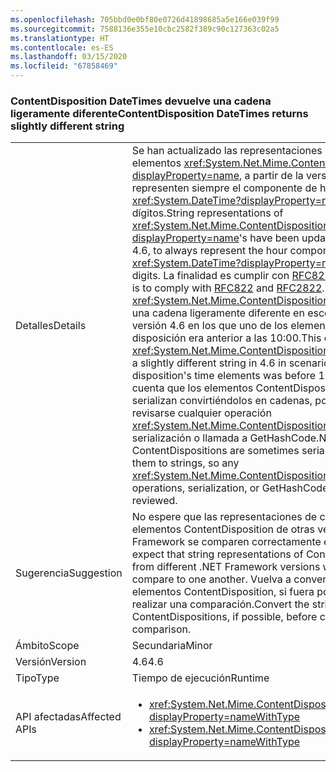 ```yaml
---
ms.openlocfilehash: 705bbd0e0bf80e0726d41898685a5e166e039f99
ms.sourcegitcommit: 7588136e355e10cbc2582f389c90c127363c02a5
ms.translationtype: HT
ms.contentlocale: es-ES
ms.lasthandoff: 03/15/2020
ms.locfileid: "67858469"
---
```

### <a name="contentdisposition-datetimes-returns-slightly-different-string"></a><span data-ttu-id="8443f-101">ContentDisposition DateTimes devuelve una cadena ligeramente diferente</span><span class="sxs-lookup"><span data-stu-id="8443f-101">ContentDisposition DateTimes returns slightly different string</span></span>

|   |   |
|---|---|
|<span data-ttu-id="8443f-102">Detalles</span><span class="sxs-lookup"><span data-stu-id="8443f-102">Details</span></span>|<span data-ttu-id="8443f-103">Se han actualizado las representaciones de cadena de los elementos <xref:System.Net.Mime.ContentDisposition?displayProperty=name>, a partir de la versión 4.6, para que representen siempre el componente de hora de un elemento <xref:System.DateTime?displayProperty=name> con dos dígitos.</span><span class="sxs-lookup"><span data-stu-id="8443f-103">String representations of <xref:System.Net.Mime.ContentDisposition?displayProperty=name>'s have been updated, beginning in 4.6, to always represent the hour component of a <xref:System.DateTime?displayProperty=name> with two digits.</span></span> <span data-ttu-id="8443f-104">La finalidad es cumplir con [RFC822](https://www.ietf.org/rfc/rfc0822.txt) y [RFC2822](https://www.ietf.org/rfc/rfc2822.txt).</span><span class="sxs-lookup"><span data-stu-id="8443f-104">This is to comply with [RFC822](https://www.ietf.org/rfc/rfc0822.txt) and [RFC2822](https://www.ietf.org/rfc/rfc2822.txt).</span></span> <span data-ttu-id="8443f-105">De este modo, <xref:System.Net.Mime.ContentDisposition.ToString> devuelve una cadena ligeramente diferente en escenarios de la versión 4.6 en los que uno de los elementos de hora de la disposición era anterior a las 10:00.</span><span class="sxs-lookup"><span data-stu-id="8443f-105">This causes <xref:System.Net.Mime.ContentDisposition.ToString> to return a slightly different string in 4.6 in scenarios where one of the disposition's time elements was before 10:00 AM.</span></span> <span data-ttu-id="8443f-106">Tenga en cuenta que los elementos ContentDisposition a veces se serializan convirtiéndolos en cadenas, por lo que debería revisarse cualquier operación <xref:System.Net.Mime.ContentDisposition.ToString>, serialización o llamada a GetHashCode.</span><span class="sxs-lookup"><span data-stu-id="8443f-106">Note that ContentDispositions are sometimes serialized via converting them to strings, so any <xref:System.Net.Mime.ContentDisposition.ToString> operations, serialization, or GetHashCode calls should be reviewed.</span></span>|
|<span data-ttu-id="8443f-107">Sugerencia</span><span class="sxs-lookup"><span data-stu-id="8443f-107">Suggestion</span></span>|<span data-ttu-id="8443f-108">No espere que las representaciones de cadena de elementos ContentDisposition de otras versiones de .NET Framework se comparen correctamente entre sí.</span><span class="sxs-lookup"><span data-stu-id="8443f-108">Do not expect that string representations of ContentDispositions from different .NET Framework versions will correctly compare to one another.</span></span> <span data-ttu-id="8443f-109">Vuelva a convertir las cadenas a elementos ContentDisposition, si fuera posible, antes de realizar una comparación.</span><span class="sxs-lookup"><span data-stu-id="8443f-109">Convert the strings back to ContentDispositions, if possible, before conducting a comparison.</span></span>|
|<span data-ttu-id="8443f-110">Ámbito</span><span class="sxs-lookup"><span data-stu-id="8443f-110">Scope</span></span>|<span data-ttu-id="8443f-111">Secundaria</span><span class="sxs-lookup"><span data-stu-id="8443f-111">Minor</span></span>|
|<span data-ttu-id="8443f-112">Versión</span><span class="sxs-lookup"><span data-stu-id="8443f-112">Version</span></span>|<span data-ttu-id="8443f-113">4.6</span><span class="sxs-lookup"><span data-stu-id="8443f-113">4.6</span></span>|
|<span data-ttu-id="8443f-114">Tipo</span><span class="sxs-lookup"><span data-stu-id="8443f-114">Type</span></span>|<span data-ttu-id="8443f-115">Tiempo de ejecución</span><span class="sxs-lookup"><span data-stu-id="8443f-115">Runtime</span></span>|
|<span data-ttu-id="8443f-116">API afectadas</span><span class="sxs-lookup"><span data-stu-id="8443f-116">Affected APIs</span></span>|<ul><li><xref:System.Net.Mime.ContentDisposition.ToString?displayProperty=nameWithType></li><li><xref:System.Net.Mime.ContentDisposition.GetHashCode?displayProperty=nameWithType></li></ul>|
